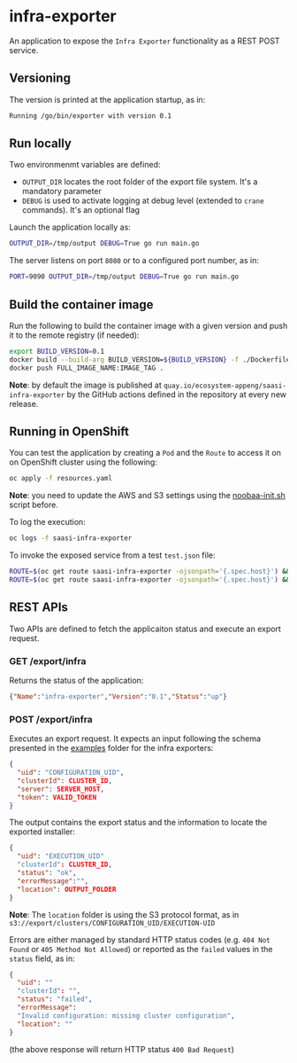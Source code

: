 # infra-exporter
An application to expose the `Infra Exporter` functionality as a REST POST service.

## Versioning
The version is printed at the application startup, as in:
```bash
Running /go/bin/exporter with version 0.1
```

## Run locally
Two environmenmt variables are defined:
* `OUTPUT_DIR` locates the root folder of the export file system. It's a mandatory parameter
* `DEBUG` is used to activate logging at debug level (extended to `crane` commands). It's an optional flag

Launch the application locally as:
```bash
OUTPUT_DIR=/tmp/output DEBUG=True go run main.go
```

The server listens on port `8080` or to a configured port number, as in:
```bash
PORT=9090 OUTPUT_DIR=/tmp/output DEBUG=True go run main.go
```

## Build the container image
Run the following to build the container image with a given version and push it to the remote registry (if needed):
```bash
export BUILD_VERSION=0.1
docker build --build-arg BUILD_VERSION=${BUILD_VERSION} -f ./Dockerfile -t FULL_IMAGE_NAME:IMAGE_TAG .
docker push FULL_IMAGE_NAME:IMAGE_TAG .
```

**Note**: by default the image is published at `quay.io/ecosystem-appeng/saasi-infra-exporter` by the GitHub actions defined in the repository at every new release.

## Running in OpenShift
You can test the application by creating a `Pod` and the `Route` to access it on on OpenShift cluster using the following:
```bash
oc apply -f resources.yaml
```

**Note**: you need to update the AWS and S3 settings using the [noobaa-init.sh](../../s3store/noobaa-init.sh) script before.


To log the execution:
```bash
oc logs -f saasi-infra-exporter
```

To invoke the exposed service from a test `test.json` file:
```bash
ROUTE=$(oc get route saasi-infra-exporter -ojsonpath='{.spec.host}') && curl ${ROUTE}/export/infra
ROUTE=$(oc get route saasi-infra-exporter -ojsonpath='{.spec.host}') && curl -X POST ${ROUTE}/export/infra -d @test.json
```

## REST APIs 
Two APIs are defined to fetch the applicaiton status and execute an export request.

### GET /export/infra
Returns the status of the application:
```json
{"Name":"infra-exporter","Version":"0.1","Status":"up"}
```

### POST /export/infra
Executes an export request. It expects an input following the schema presented in the [examples](../../examples/) folder for the infra exporters:
```json
{
  "uid": "CONFIGURATION_UID",
  "clusterId": CLUSTER_ID,
  "server": SERVER_HOST,
  "token": VALID_TOKEN
}
```

The output contains the export status and the information to locate the exported installer:
```json
{
  "uid": "EXECUTION_UID"
  "clusterId": CLUSTER_ID,
  "status": "ok",
  "errorMessage":"",
  "location": OUTPUT_FOLDER
}
```

**Note**: The `location` folder is using the S3 protocol format, as in `s3://export/clusters/CONFIGURATION_UID/EXECUTION-UID`

Errors are either managed by standard HTTP status codes (e.g. `404 Not Found` or `405 Method Not Allowed`) or reported as the `failed` values in the `status` field, as in:
```json
{
  "uid": ""
  "clusterId": "",
  "status": "failed",
  "errorMessage":
  "Invalid configuration: missing cluster configuration",
  "location": ""
}
```
(the above response will return HTTP status `400 Bad Request`)